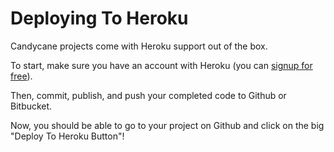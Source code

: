 # Deploying To Heroku

Candycane projects come with Heroku support out of the box.

To start, make sure you have an account with Heroku (you can [signup for free](https://signup.heroku.com/)).

Then, commit, publish, and push your completed code to Github or Bitbucket.

Now, you should be able to go to your project on Github and click on the big "Deploy To Heroku Button"!
